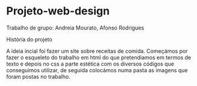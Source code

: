 # Projeto-web-design
Trabalho de grupo: Andreia Mourato, Afonso Rodrigues

História do projeto

A ideia incial foi fazer um site sobre receitas de comida.
Começámos por fazer o esqueleto do trabalho em html do que pretendiamos em termos de texto e depois no css a parte estética com os diversos códigos que conseguimos utilizar, de seguida colocámos numa pasta as imagens que foram postas no trabalho.
